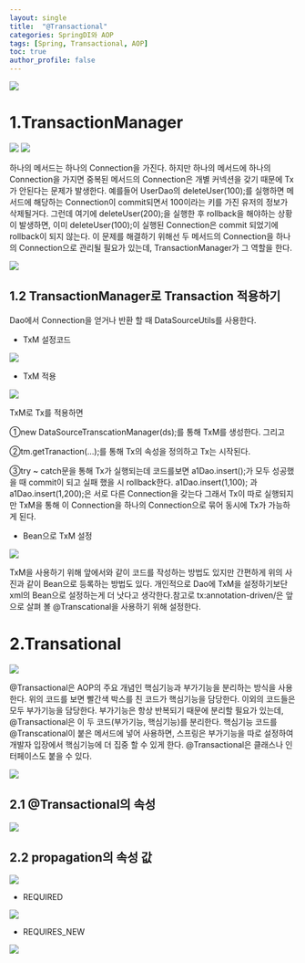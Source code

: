 ```yaml
---
layout: single
title:  "@Transactional"
categories: SpringDI와 AOP
tags: [Spring, Transactional, AOP]
toc: true
author_profile: false
---
```

<img src= "https://dsm04pap002files.storage.live.com/y4mi-yG9sv4ejf90VrMmM0AlZwQ2175acolPg3VMnjVhL0zNNA1XU-2gP5QNuflcpy8TJGMbH0vTXAf9jwnXFdeOuLKgMe-QwPXlZVcGWKj53jouRROvzIT0rdig_hAepxVQbGtE46GNubBeUTJGHZzEONXQoaIER4pbx3Cx4lv8gtRtzCm_gilLtMx8Hsx4UeU?width=512&height=268&cropmode=none">

# 1.TransactionManager
<img src= "https://dsm04pap002files.storage.live.com/y4m28EwmPmtZmwKnnoW1aIQDJUKQ8Iz4EjaC6hdBhWyHnW5h66UNNsjLUGurMy5io7A-RXT_c8QtH4SR8S3t7J3ZKeJBUd2VKmvRQmPgID0xbLEBap7OHudZNDADVCl7bGm6OVkhAdA12lD2cUZ9WfyOGiOYdk7D7ykmTRZtaksBnxTSEKqcD-kav-By6ruasGc?width=617&height=412&cropmode=none">

<img src= "https://dsm04pap002files.storage.live.com/y4muh_mrO-VaFVhH_5N6_i6LjDQZLgUZ2ORixcgHVyf_YHsoIUruRvWBOSfM_-t5j0eatXR36F07PourL8b3z3p1D4YunKBHk4tGTECKefC2vHkJ8TI57WqzAI2kABznjgeUuQO67QHagJIgOp_GMj0EDwQHb2e70rTPj0pmcS5m1gLVmI6hfvETseJbyGrT31X?width=836&height=396&cropmode=none">

하나의 메서드는 하나의 Connection을 가진다. 하지만 하나의 메서드에 하나의 Connection을 가지면 중복된 메서드의 Connection은 개별 커넥션을 갖기 때문에 Tx가 안된다는 문제가 발생한다. 예를들어 UserDao의 deleteUser(100);를 실행하면 메서드에 해당하는 Connection이 commit되면서 100이라는 키를 가진 유저의 정보가 삭제될거다. 그런데 여기에 deleteUser(200);을 실행한 후 rollback을 해야하는 상황이 발생하면, 이미 deleteUser(100);이 실행된 Connection은 commit 되었기에 rollback이 되지 않는다. 이 문제를 해결하기 위해선 두 메서드의 Connection을 하나의 Connection으로 관리될 필요가 있는데, TransactionManager가 그 역할을 한다. 

<img src= "https://dsm04pap002files.storage.live.com/y4mi4wiRE9BH0LwPe7JhsFYq_JgsgFmB3pnKX8nxQ5t4FYBYgGQvfeCTy7Qh94T4wJ0YpqTTZHJfl2zrw3OBgOxcgNKaXEgeu89SbRuJxdQizGsZVJ0y1fPkI9qJ1qqqmSEzt6HgV7Qw3YVPlyhBDQv-LabZuLW4h9vl0Cs4BTWaF_oPk5srYn4bcNFVmxLUGj8?width=1091&height=362&cropmode=none">

## 1.2 TransactionManager로 Transaction 적용하기
Dao에서 Connection을 얻거나 반환 할 때 DataSourceUtils를 사용한다.

- TxM 설정코드
<img src= "https://dsm04pap002files.storage.live.com/y4meixuheF46pavA4Uq1adHjeIOSurNCQ5WJ8ioWheO7CF8O7Y13QIdKa5mFDure3ROwlpvjxQ6AU-XtxiqiocbrZzR-RMWs6gx_zn0C-HQSQxSSrFjzf7STKJ-XJO22SLlNxg6hmzOAxdftsVVC6smHASpOSNAWhQj_vRgDISdzX-hGsmUwD-_UB4uAL7oy9fY?width=746&height=468&cropmode=none">

- TxM 적용
<img src= "https://dsm04pap002files.storage.live.com/y4mGkKoAU3OqQifEjgjefk8hkxXkuLwAjIK5VAjym2q4vbeBfvuXy6DZvFOxb8aapyEl2LdYDGDC4whxqHzk5xGwJSLJDcXF36_579JEiMZXEB-bEAA1SC5-UiqVxVWR5Mk28OON22JN2D4hrT1tBxJXXRuaTcP4Py-KZPAXzaQxtOgb9JQFn8m9grqieXb0R3Y?width=1081&height=474&cropmode=none">

TxM로 Tx를 적용하면

①new DataSourceTranscationManager(ds);를 통해 TxM를 생성한다. 그리고

②tm.getTranaction(...);를 통해 Tx의 속성을 정의하고 Tx는 시작된다.

③try ~ catch문을 통해 Tx가 실행되는데 코드를보면 a1Dao.insert();가 모두 성공했을 때 commit이 되고 실패 했을 시 rollback한다. a1Dao.insert(1,100); 과 a1Dao.insert(1,200);은 서로 다른 Connection을 갖는다 그래서 Tx이 따로 실행되지만 TxM을 통해 이 Connection을 하나의 Connection으로 묶어 동시에 Tx가 가능하게 된다.

- Bean으로 TxM 설정


<img src= "https://dsm04pap002files.storage.live.com/y4mQNFLBopmWzQ62xHv7tj5SxNmcbnWt-6PW79R-QR2sVGOD9sFZWNChl_OLoea4VHe1ge-ZiwzulJpsK4PzvSMm3CDegUth5beCpZ2ov9FlGw2v528wd7u51y9cpNNqEUEcZYAgKsH-ZiWwVAGbpLy-_yqmdQzdBxi-ptk_Jc933j_8FhFpqJ3FN9fyk34H1L6?width=1114&height=122&cropmode=none">

TxM을 사용하기 위해 앞에서와 같이 코드를 작성하는 방법도 있지만 간편하게 위의 사진과 같이 Bean으로 등록하는 방법도 있다. 개인적으로 Dao에 TxM을 설정하기보단 xml의 Bean으로 설정하는게 더 낫다고 생각한다.참고로 tx:annotation-driven/은 앞으로 살펴 볼 @Transcational을 사용하기 위해 설정한다.

# 2.Transational
<img src= "https://dsm04pap002files.storage.live.com/y4moMFhshJVeeqHkFAQnXx3SfT8lb6mfBY0-YPIpbAIEQOR-TgaLFYDhX-WTNgUb-eZmt79O5dI8G_QWkq_w1Ta72qtNt2sh4N-b6Ykb9v60cnNesAgTTn1yMTX4o7EPtRrCsi9tMnE6KF-PzIWPvvlMRUkqVUb4rOuAfZrw-PrEvurJLcnNCeXsqRb4k2YP5ay?width=1115&height=441&cropmode=none">

 @Transactional은 AOP의 주요 개념인 핵심기능과 부가기능을 분리하는 방식을 사용한다. 위의 코드를 보면 빨간색 박스를 친 코드가 핵심기능을 담당한다. 이외의 코드들은 모두 부가기능을 담당한다. 부가기능은 항상 반복되기 때문에 분리할 필요가 있는데, @Transactional은 이 두 코드(부가기능, 핵심기능)를 분리한다. 핵심기능 코드를 @Transcational이 붙은 메서드에 넣어 사용하면, 스프링은 부가기능을 따로 설정하여 개발자 입장에서 핵심기능에 더 집중 할 수 있게 한다. @Transactional은 클래스나 인터페이스도 붙을 수 있다.

<img src= "https://dsm04pap002files.storage.live.com/y4min33j6BrxEf2hMnc9CSp2_KMmaDI46LWpL6nkM8cNU9Y553xMXaOHlOYGjggjZE92JpXSYvgkjJFfw3du27lYe5MgAojEkRpleMmT0E5eCOFCyRQHRHjJlYrirkgtd7ssIfQM6MqnJZAQ3tg60F-QjutpfCUekLy3LRw5bOOqwNDoXPOLLuPIpVeb97SbPC_?width=1217&height=350&cropmode=none">

## 2.1 @Transactional의 속성
<img src= "https://dsm04pap002files.storage.live.com/y4m2VvEcKeGghVprclbwEnRMsdYl_40sLoVlWl_q3iDobgT9bRrULWbMAIh3YjxoiiL1DpVLgKmkpXdHi_ZKMJbwrYV-qxpaJwh9oEsW3ReD1mV3-2zwQOfLDBONavedSPF-RHk0yIDO9c876QGzTnBLMrnKniVwLyRTJPVBv5MZvzjRG52VR7dkvvguLgILxgA?width=1080&height=397&cropmode=none">

## 2.2 propagation의 속성 값
<img src= "https://dsm04pap002files.storage.live.com/y4md0bMclmTWT6RpHoYYfXFw41NM3DigHHDixMk3RGJpVcXX0CKBaniX3dOcqjDGc-wh4XTbV8GF7_OcO_hwdmH0EPY8vS_L2Tqh-rcLD3FgKDL-hMOpaPfHN618OMYMf-X9eXhzJDU1p309uUPf2_QNgkYSq6gHx-NThshkmTKvVGGjzWSx9lcBMn98P2Ubshz?width=1069&height=385&cropmode=none">

- REQUIRED
<img src= "https://dsm04pap002files.storage.live.com/y4mkdKozB1DDnn02wDE7Qhal2VIFt13ixx_JN2clR58MYNx2blD7xTP_0o1y9r8vBXH2zofwLwxQE8e-uVuaO0GGhIRHFybqbzu1WGZSfQzxBbYt9aEEEASYLIX0IoxC8WiPFa2fs6nX3AWZ_BlW2aGYD_XMlPQ1RPXAJokMJcPtcOhZoiiOsvYcfOrUu0Ufde4?width=1036&height=609&cropmode=none">

- REQUIRES_NEW
<img src= "https://dsm04pap002files.storage.live.com/y4micTVJDnEQVrIqHzpDJLoj1AnzSXmEyYB-8IGMrceJTiOOve6R1IjKz6Q0PGUE7GMEKrJLYbMMngWQa9BV2sNVPTqrkt6VfztM18WFTELivktkqeU2ZJKKAkD4p2c-SxKYVitbMxBqUUW_vyR9jQkEUeMh5vocIXXf9_y6YNtokm4-bRbyN93u-6tqurIfXtL?width=980&height=611&cropmode=none">

